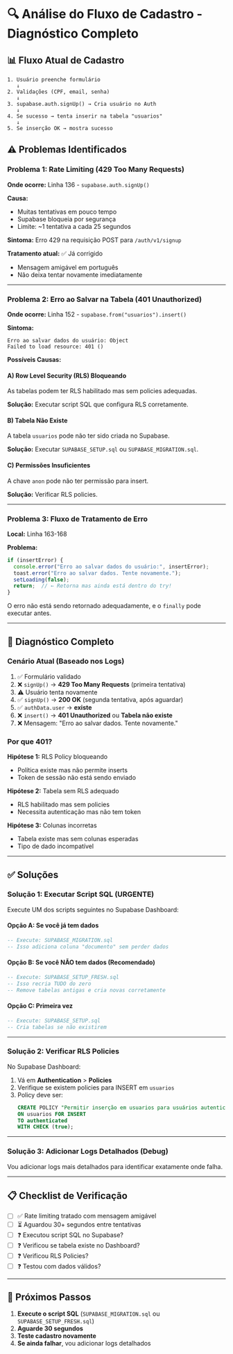 # 🔍 Análise do Fluxo de Cadastro - Diagnóstico Completo

## 📊 Fluxo Atual de Cadastro

```
1. Usuário preenche formulário
   ↓
2. Validações (CPF, email, senha)
   ↓
3. supabase.auth.signUp() → Cria usuário no Auth
   ↓
4. Se sucesso → tenta inserir na tabela "usuarios"
   ↓
5. Se inserção OK → mostra sucesso
```

## ⚠️ Problemas Identificados

### Problema 1: Rate Limiting (429 Too Many Requests)

**Onde ocorre:** Linha 136 - `supabase.auth.signUp()`

**Causa:** 
- Muitas tentativas em pouco tempo
- Supabase bloqueia por segurança
- Limite: ~1 tentativa a cada 25 segundos

**Sintoma:** Erro 429 na requisição POST para `/auth/v1/signup`

**Tratamento atual:** ✅ Já corrigido
- Mensagem amigável em português
- Não deixa tentar novamente imediatamente

---

### Problema 2: Erro ao Salvar na Tabela (401 Unauthorized)

**Onde ocorre:** Linha 152 - `supabase.from("usuarios").insert()`

**Sintoma:** 
```
Erro ao salvar dados do usuário: Object
Failed to load resource: 401 ()
```

**Possíveis Causas:**

#### A) Row Level Security (RLS) Bloqueando

As tabelas podem ter RLS habilitado mas sem policies adequadas.

**Solução:** Executar script SQL que configura RLS corretamente.

#### B) Tabela Não Existe

A tabela `usuarios` pode não ter sido criada no Supabase.

**Solução:** Executar `SUPABASE_SETUP.sql` ou `SUPABASE_MIGRATION.sql`.

#### C) Permissões Insuficientes

A chave `anon` pode não ter permissão para insert.

**Solução:** Verificar RLS policies.

---

### Problema 3: Fluxo de Tratamento de Erro

**Local:** Linha 163-168

**Problema:** 
```javascript
if (insertError) {
  console.error("Erro ao salvar dados do usuário:", insertError);
  toast.error("Erro ao salvar dados. Tente novamente.");
  setLoading(false);
  return;  // ← Retorna mas ainda está dentro do try!
}
```

O erro não está sendo retornado adequadamente, e o `finally` pode executar antes.

---

## 🎯 Diagnóstico Completo

### Cenário Atual (Baseado nos Logs)

1. ✅ Formulário validado
2. ❌ `signUp()` → **429 Too Many Requests** (primeira tentativa)
3. ⚠️ Usuário tenta novamente
4. ✅ `signUp()` → **200 OK** (segunda tentativa, após aguardar)
5. ✅ `authData.user` → **existe**
6. ❌ `insert()` → **401 Unauthorized** ou **Tabela não existe**
7. ❌ Mensagem: "Erro ao salvar dados. Tente novamente."

### Por que 401?

**Hipótese 1:** RLS Policy bloqueando
- Política existe mas não permite inserts
- Token de sessão não está sendo enviado

**Hipótese 2:** Tabela sem RLS adequado
- RLS habilitado mas sem policies
- Necessita autenticação mas não tem token

**Hipótese 3:** Colunas incorretas
- Tabela existe mas sem colunas esperadas
- Tipo de dado incompatível

---

## ✅ Soluções

### Solução 1: Executar Script SQL (URGENTE)

Execute UM dos scripts seguintes no Supabase Dashboard:

#### Opção A: Se você já tem dados
```sql
-- Execute: SUPABASE_MIGRATION.sql
-- Isso adiciona coluna "documento" sem perder dados
```

#### Opção B: Se você NÃO tem dados (Recomendado)
```sql
-- Execute: SUPABASE_SETUP_FRESH.sql
-- Isso recria TUDO do zero
-- Remove tabelas antigas e cria novas corretamente
```

#### Opção C: Primeira vez
```sql
-- Execute: SUPABASE_SETUP.sql
-- Cria tabelas se não existirem
```

---

### Solução 2: Verificar RLS Policies

No Supabase Dashboard:
1. Vá em **Authentication** > **Policies**
2. Verifique se existem policies para INSERT em `usuarios`
3. Policy deve ser:
   ```sql
   CREATE POLICY "Permitir inserção em usuarios para usuários autenticados"
   ON usuarios FOR INSERT
   TO authenticated
   WITH CHECK (true);
   ```

---

### Solução 3: Adicionar Logs Detalhados (Debug)

Vou adicionar logs mais detalhados para identificar exatamente onde falha.

---

## 📋 Checklist de Verificação

- [ ] ✅ Rate limiting tratado com mensagem amigável
- [ ] ⏳ Aguardou 30+ segundos entre tentativas
- [ ] ❓ Executou script SQL no Supabase?
- [ ] ❓ Verificou se tabela existe no Dashboard?
- [ ] ❓ Verificou RLS Policies?
- [ ] ❓ Testou com dados válidos?

---

## 🚀 Próximos Passos

1. **Execute o script SQL** (`SUPABASE_MIGRATION.sql` ou `SUPABASE_SETUP_FRESH.sql`)
2. **Aguarde 30 segundos**
3. **Teste cadastro novamente**
4. **Se ainda falhar**, vou adicionar logs detalhados



